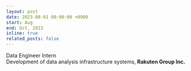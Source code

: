```yaml
---
layout: post
date: 2023-08-01 00:00:00 +0900
start: Aug
end: Oct, 2023
inline: true
related_posts: false
---
```


Data Engineer Intern<br/>
Development of data analysis infrastructure systems, <b>Rakuten Group Inc.</b>